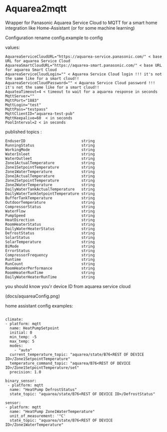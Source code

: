 # Aquarea2mqtt
Wrapper for Panasonic Aquarea Service Cloud to MQTT for a smart home integration like Home-Assistant (or for some machine learning)


Configuration 
rename config.example to config

values: 

```
AquareaServiceCloudURL="https://aquarea-service.panasonic.com/" < base URL for aquarea Service Cloud 
AquareaSmartCloudURL="https://aquarea-smart.panasonic.com/" < base URL for aquarea Smart Cloud
AquareaServiceCloudLogin="" < Aquarea Service Cloud login !!! it's not the same like for a smart cloud!!
AquareaServiceCloudPassword="" < Aquarea Service Cloud password !!! it's not the same like for a smart cloud!!
AquateaTimeout=4 < timeout to wait for a aquarea response in seconds
MqttServer="" 
MqttPort="1883"
MqttLogin="test"
MqttPass="testpass"
MqttClientID="aquarea-test-pub"
MqttKeepalive=60  < in seconds 
PoolInterval=2 < in seconds 
```


published topics :

	EnduserID                         string
	RunningStatus                     string
	WorkingMode                       string
	WaterInleet                       string
	WaterOutleet                      string
	Zone1ActualTemperature            string
	Zone1SetpointTemperature          string
	Zone1WaterTemperature             string
	Zone2ActualTemperature            string
	Zone2SetpointTemperature          string
	Zone2WaterTemperature             string
	DailyWaterTankActualTemperature   string
	DailyWaterTankSetpointTemperature string
	BufferTankTemperature             string
	OutdoorTemperature                string
	CompressorStatus                  string
	WaterFlow                         string
	PumpSpeed                         string
	HeatDirection                     string
	RoomHeaterStatus                  string
	DailyWaterHeaterStatus            string
	DefrostStatus                     string
	SolarStatus                       string
	SolarTemperature                  string
	BiMode                            string
	ErrorStatus                       string
	CompressorFrequency               string
	Runtime                           string
	RunCount                          string
	RoomHeaterPerformance             string
	RoomHeaterRunTime                 string
	DailyWaterHeaterRunTime           string
  
  
  
  
  you should know you'r device ID from aquarea service cloud
  
  (docs/aquareaConfig.png)
  
  home assistant config examples:
  
  ```

  climate:
  - platform: mqtt
    name: HeatPumpSetpoint
    initial: 0
    min_temp: -5
    max_temp: 5
    modes:
      - "auto"
    current_temperature_topic: "aquarea/state/B76<REST OF DEVICE ID>/Zone1SetpointTemperature"
    temperature_command_topic: "aquarea/B76<REST OF DEVICE ID>/Zone1SetpointTemperature/set"
    precision: 1.0
	
binary_sensor:
   - platform: mqtt
    name: "HeatPump DefrostStatus"
    state_topic: "aquarea/state/B76<REST OF DEVICE ID>/DefrostStatus"
	
sensor:
  - platform: mqtt
    name: "HeatPump Zone1WaterTemperature"
    unit_of_measurement: '°C'
    state_topic: "aquarea/state/B76<REST OF DEVICE ID>/Zone1WaterTemperature"
```
